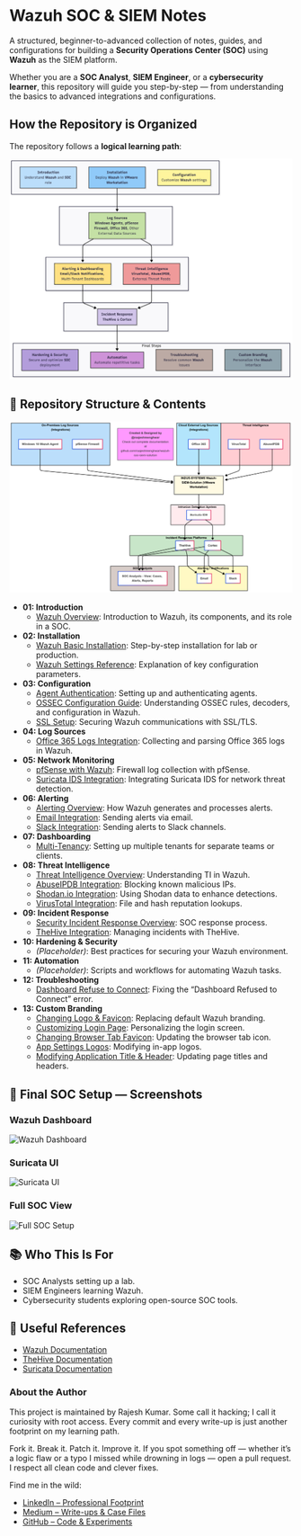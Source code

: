 # Wazuh SOC & SIEM Notes

A structured, beginner-to-advanced collection of notes, guides, and configurations for building a **Security Operations Center (SOC)** using **Wazuh** as the SIEM platform.

Whether you are a **SOC Analyst**, **SIEM Engineer**, or a **cybersecurity learner**, this repository will guide you step-by-step — from understanding the basics to advanced integrations and configurations.

## How the Repository is Organized

The repository follows a **logical learning path**:

![Learning-Path-Repo](./assets/Repo-Structure.png)

## 📂 Repository Structure & Contents

![Architecture](./assets/Indus-Systems-SIEM-Solution.png)

* **01: Introduction**
  * [Wazuh Overview](01-introduction/wazuh-overview.md): Introduction to Wazuh, its components, and its role in a SOC.
* **02: Installation**
  * [Wazuh Basic Installation](02-installation/wazuh-basic-installation.md): Step-by-step installation for lab or production.
  * [Wazuh Settings Reference](02-installation/wazuh-settings-reference.md): Explanation of key configuration parameters.
* **03: Configuration**
  * [Agent Authentication](03-configuration/agent-authentication.md): Setting up and authenticating agents.
  * [OSSEC Configuration Guide](03-configuration/ossec-configuration-guide.md): Understanding OSSEC rules, decoders, and configuration in Wazuh.
  * [SSL Setup](03-configuration/ssl-setup.md): Securing Wazuh communications with SSL/TLS.
* **04: Log Sources**
  * [Office 365 Logs Integration](04-log-sources/office365-logs-integration.md): Collecting and parsing Office 365 logs in Wazuh.
* **05: Network Monitoring**
  * [pfSense with Wazuh](05-network-monitoring/pfsense-with-wazuh.md): Firewall log collection with pfSense.
  * [Suricata IDS Integration](05-network-monitoring/suricata-ids-integration.md): Integrating Suricata IDS for network threat detection.
* **06: Alerting**
  * [Alerting Overview](06-alerting/alerting-overview.md): How Wazuh generates and processes alerts.
  * [Email Integration](06-alerting/email-integration.md): Sending alerts via email.
  * [Slack Integration](06-alerting/slack-integration.md): Sending alerts to Slack channels.
* **07: Dashboarding**
  * [Multi-Tenancy](07-dashboarding/multi-tenancy.md): Setting up multiple tenants for separate teams or clients.
* **08: Threat Intelligence**
  * [Threat Intelligence Overview](08-threat-intelligence/01-threat-intelligence-overview.md): Understanding TI in Wazuh.
  * [AbuseIPDB Integration](08-threat-intelligence/abuseipdb-integration.md): Blocking known malicious IPs.
  * [Shodan.io Integration](08-threat-intelligence/shodan.io-integration.md): Using Shodan data to enhance detections.
  * [VirusTotal Integration](08-threat-intelligence/virustotal-integration.md): File and hash reputation lookups.
* **09: Incident Response**
  * [Security Incident Response Overview](09-incident-response/security-incident-response-overview.md): SOC response process.
  * [TheHive Integration](09-incident-response/thehive-integration.md): Managing incidents with TheHive.
* **10: Hardening & Security**
  * *(Placeholder)*: Best practices for securing your Wazuh environment.
* **11: Automation**
  * *(Placeholder)*: Scripts and workflows for automating Wazuh tasks.
* **12: Troubleshooting**
  * [Dashboard Refuse to Connect](12-troubleshooting/dashboard-refuse-to-connect.md): Fixing the “Dashboard Refused to Connect” error.
* **13: Custom Branding**
  * [Changing Logo & Favicon](13-custom-branding/01-changing-logo-and-favicon.md): Replacing default Wazuh branding.
  * [Customizing Login Page](13-custom-branding/02-customizing-login-page.md): Personalizing the login screen.
  * [Changing Browser Tab Favicon](13-custom-branding/03-changing-browser-tab-favicon.md): Updating the browser tab icon.
  * [App Settings Logos](13-custom-branding/04-app-settings-logos.md): Modifying in-app logos.
  * [Modifying Application Title & Header](13-custom-branding/05-modifying-application-title-and-header.md): Updating page titles and headers.

## 📸 Final SOC Setup — Screenshots

### Wazuh Dashboard

![Wazuh Dashboard](assets/screenshots/wazuh-dashboard.png)

### Suricata UI

![Suricata UI](assets/screenshots/suricata-ui.png)

### Full SOC View

![Full SOC Setup](assets/screenshots/full-soc-setup.png)

## 📚 Who This Is For
- SOC Analysts setting up a lab.
- SIEM Engineers learning Wazuh.
- Cybersecurity students exploring open-source SOC tools.


## 🔗 Useful References

* [Wazuh Documentation](https://documentation.wazuh.com)
* [TheHive Documentation](https://docs.strangebee.com/thehive)
* [Suricata Documentation](https://suricata.io/documentation/)


### About the Author
This project is maintained by Rajesh Kumar. Some call it hacking; I call it curiosity with root access. Every commit and every write-up is just another footprint on my learning path.

Fork it. Break it. Patch it. Improve it.
If you spot something off — whether it’s a logic flaw or a typo I missed while drowning in logs — open a pull request. I respect all clean code and clever fixes.

Find me in the wild:

- [LinkedIn – Professional Footprint](https://www.linkedin.com/in/raajeshmenghwar/)
- [Medium – Write-ups & Case Files](https://medium.com/@rajeshmenghwar)
- [GitHub – Code & Experiments](https://github.com/raajeshmenghwar)




